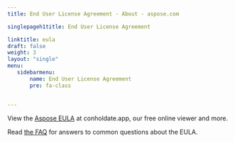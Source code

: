 ```yaml
---
title: End User License Agreement - About - aspose.com

singlepageh1title: End User License Agreement

linktitle: eula
draft: false
weight: 3
layout: "single"
menu:
   sidebarmenu: 
       name: End User License Agreement
       pre: fa-class


---
```



<div class="box1">
<p>View the <a href="https://products.conholdate.app/viewer/view/D56uDRMR8aFarjxab/aspose_end-user-license-agreement_2021-12-08.pdf" target="_blank" rel="noopener">Aspose EULA</a> at conholdate.app, our free online viewer and more.</p>
<p>Read <a href="/legal/eula/faq" rel="alternate">the FAQ</a> for answers to common questions about the EULA.</p>
</div>
